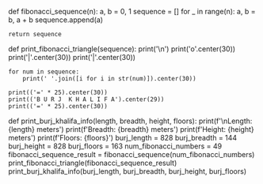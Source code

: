 
def fibonacci_sequence(n):
    a, b = 0, 1
    sequence = []
    for _ in range(n):
        a, b = b, a + b
        sequence.append(a)

    return sequence

def print_fibonacci_triangle(sequence):
    print('\n')
    print('o'.center(30))
    print('|'.center(30))
    print('|'.center(30))

    for num in sequence:
        print(' '.join([i for i in str(num)]).center(30))

    print(('=' * 25).center(30))
    print(('B U R J  K H A L I F A').center(29))
    print(('=' * 25).center(30))

def print_burj_khalifa_info(length, breadth, height, floors):
    print(f'\nLength: {length} meters')
    print(f'Breadth: {breadth} meters')
    print(f'Height: {height} meters')
    print(f'Floors: {floors}')
burj_length = 828
burj_breadth = 144
burj_height = 828
burj_floors = 163
num_fibonacci_numbers = 49
fibonacci_sequence_result = fibonacci_sequence(num_fibonacci_numbers)
print_fibonacci_triangle(fibonacci_sequence_result)
print_burj_khalifa_info(burj_length, burj_breadth, burj_height, burj_floors)
